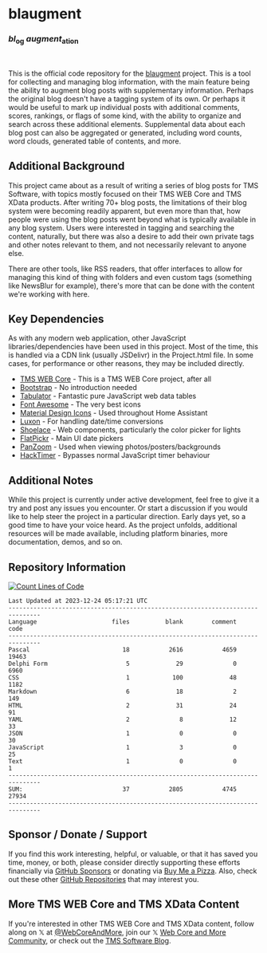 # blaugment
### ***bl***<sub>og</sub> ***augment***<sub>ation</sub>
<br />

This is the official code repository for the [blaugment](https://www.blaugment.com) project.  This is a tool for collecting and managing blog information, with the main feature being the ability to augment blog posts with supplementary information.  Perhaps the original blog doesn't have a tagging system of its own. Or perhaps it would be useful to mark up individual posts with additional comments, scores, rankings, or flags of some kind, with the ability to organize and search across these additional elements. Supplemental data about each blog post can also be aggregated or generated, including word counts, word clouds, generated table of contents, and more. 

## Additional Background
This project came about as a result of writing a series of blog posts for TMS Software, with topics mostly focused on their TMS WEB Core and TMS XData products.  After writing 70+ blog posts, the limitations of their blog system were becoming readily apparent, but even more than that, how people were using the blog posts went beyond what is typically available in any blog system.  Users were interested in tagging and searching the content, naturally, but there was also a desire to add their own private tags and other notes relevant to them, and not necessarily relevant to anyone else.  

There are other tools, like RSS readers, that offer interfaces to allow for managing this kind of thing with folders and even custom tags (something like NewsBlur for example), there's more that can be done with the content we're working with here.

## Key Dependencies
As with any modern web application, other JavaScript libraries/dependencies have been used in this project. Most of the time, this is handled via a CDN link (usually JSDelivr) in the Project.html file. In some cases, for performance or other reasons, they may be included directly.
- [TMS WEB Core](https://www.tmssoftware.com/site/tmswebcore.asp) - This is a TMS WEB Core project, after all
- [Bootstrap](https://getbootstrap.com/) - No introduction needed
- [Tabulator](https://www.tabulator.info) - Fantastic pure JavaScript web data tables
- [Font Awesome](https://www.fontawesome.com) - The very best icons
- [Material Design Icons](https://pictogrammers.com/library/mdi/) - Used throughout Home Assistant
- [Luxon](https://moment.github.io/luxon/#/) - For handling date/time conversions
- [Shoelace](https://shoelace.style/) - Web components, particularly the color picker for lights
- [FlatPickr](https://flatpickr.js.org) - Main UI date pickers
- [PanZoom](https://github.com/timmywil/panzoom) - Used when viewing photos/posters/backgrounds
- [HackTimer](https://github.com/turuslan/HackTimer) - Bypasses normal JavaScript timer behaviour

## Additional Notes
While this project is currently under active development, feel free to give it a try and post any issues you encounter.  Or start a discussion if you would like to help steer the project in a particular direction.  Early days yet, so a good time to have your voice heard.  As the project unfolds, additional resources will be made available, including platform binaries, more documentation, demos, and so on.

## Repository Information
[![Count Lines of Code](https://github.com/500Foods/Blaugment/actions/workflows/main.yml/badge.svg)](https://github.com/500Foods/Blaugment/actions/workflows/main.yml)
<!--CLOC-START -->
```
Last Updated at 2023-12-24 05:17:21 UTC
-------------------------------------------------------------------------------
Language                     files          blank        comment           code
-------------------------------------------------------------------------------
Pascal                          18           2616           4659          19463
Delphi Form                      5             29              0           6960
CSS                              1            100             48           1182
Markdown                         6             18              2            149
HTML                             2             31             24             91
YAML                             2              8             12             33
JSON                             1              0              0             30
JavaScript                       1              3              0             25
Text                             1              0              0              1
-------------------------------------------------------------------------------
SUM:                            37           2805           4745          27934
-------------------------------------------------------------------------------
```
<!--CLOC-END-->

## Sponsor / Donate / Support
If you find this work interesting, helpful, or valuable, or that it has saved you time, money, or both, please consider directly supporting these efforts financially via [GitHub Sponsors](https://github.com/sponsors/500Foods) or donating via [Buy Me a Pizza](https://www.buymeacoffee.com/andrewsimard500). Also, check out these other [GitHub Repositories](https://github.com/500Foods?tab=repositories&q=&sort=stargazers) that may interest you.

## More TMS WEB Core and TMS XData Content
If you're interested in other TMS WEB Core and TMS XData content, follow along on 𝕏 at [@WebCoreAndMore](https://x.com/WebCoreAndMore), join our 𝕏 [Web Core and More Community](https://twitter.com/i/communities/1683267402384183296), or check out the [TMS Software Blog](https://www.tmssoftware.com/site/blog.asp).
